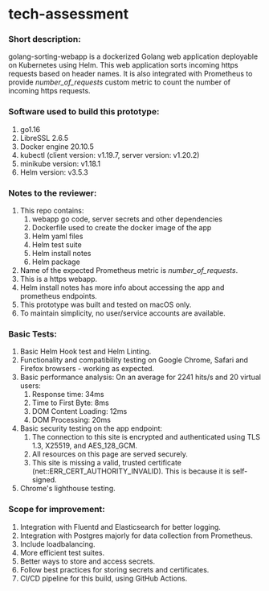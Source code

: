 # tech-assessment

### Short description: 
golang-sorting-webapp is a dockerized Golang web application deployable on Kubernetes using Helm. This web application sorts incoming https requests based on header names. It is also integrated with Prometheus to provide _number_of_requests_ custom metric to count the number of incoming https requests. 

### Software used to build this prototype:
1. go1.16
1. LibreSSL 2.6.5
1. Docker engine 20.10.5
1. kubectl (client version: v1.19.7, server version: v1.20.2)
1. minikube version: v1.18.1
1. Helm version: v3.5.3

### Notes to the reviewer:
1. This repo contains: 
	1. webapp go code, server secrets and other dependencies 
	1. Dockerfile used to create the docker image of the app 
	1. Helm yaml files 
	1. Helm test suite  
	1. Helm install notes
	1. Helm package 
1. Name of the expected Prometheus metric is _number_of_requests_.
1. This is a https webapp.
1. Helm install notes has more info about accessing the app and prometheus endpoints.
1. This prototype was built and tested on macOS only.
1. To maintain simplicity, no user/service accounts are available. 

### Basic Tests:
1. Basic Helm Hook test and Helm Linting.
1. Functionality and compatibility testing on Google Chrome, Safari and Firefox browsers - working as expected.
1. Basic performance analysis: On an average for 2241 hits/s and 20 virtual users: 
	1. Response time: 34ms 
	1. Time to First Byte: 8ms
	1. DOM Content Loading: 12ms
	1. DOM Processing: 20ms
1. Basic security testing on the app endpoint:
	1. The connection to this site is encrypted and authenticated using TLS 1.3, X25519, and AES_128_GCM.
	1. All resources on this page are served securely.
	1. This site is missing a valid, trusted certificate (net::ERR_CERT_AUTHORITY_INVALID). This is because it is self-signed. 
1. Chrome's lighthouse testing.

### Scope for improvement:
1. Integration with Fluentd and Elasticsearch for better logging.
1. Integration with Postgres majorly for data collection from Prometheus.
1. Include loadbalancing.
1. More efficient test suites.
1. Better ways to store and access secrets.
1. Follow best practices for storing secrets and certificates.
1. CI/CD pipeline for this build, using GitHub Actions.
